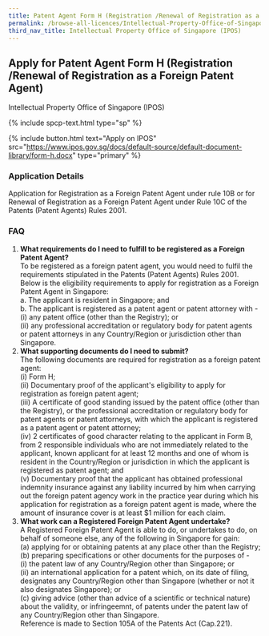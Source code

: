 ```yaml
---
title: Patent Agent Form H (Registration /Renewal of Registration as a Foreign Patent Agent)
permalink: /browse-all-licences/Intellectual-Property-Office-of-Singapore-(IPOS)/Patent-Agent-Form-H-(Registration--Renewal-of-Registration-as-a-Foreign-Patent-Agent)
third_nav_title: Intellectual Property Office of Singapore (IPOS)
---
```


## Apply for Patent Agent Form H (Registration /Renewal of Registration as a Foreign Patent Agent)

Intellectual Property Office of Singapore (IPOS)

{% include spcp-text.html type="sp" %}

{% include button.html text="Apply on IPOS" src="https://www.ipos.gov.sg/docs/default-source/default-document-library/form-h.docx" type="primary" %}

<H3>Application Details</H3>

<p>Application for Registration as a Foreign Patent Agent under rule 10B or for Renewal of Registration as a Foreign Patent Agent under Rule 10C of the Patents (Patent Agents) Rules 2001.</p>
<h3>FAQ</h3>
<ol>
<li><strong>What requirements do I need to fulfill to be registered as a Foreign Patent Agent?</strong><br>
To be registered as a foreign patent agent, you would need to fulfil the requirements stipulated in the Patents (Patent Agents) Rules 2001.<br>
Below is the eligibility requirements to apply for registration as a Foreign Patent Agent in Singapore:<br />a. The applicant is resident in Singapore; and<br />b. The applicant is registered as a patent agent or patent attorney with -<br />(i) any patent office (other than the Registry); or<br />(ii) any professional accreditation or regulatory body for patent agents or patent attorneys in any Country/Region or jurisdiction other than Singapore.</li>
<li><strong>What supporting documents do I need to submit?</strong><br>
The following documents are required for registration as a foreign patent agent:<br>
(i) Form H;<br />(ii) Documentary proof of the applicant's eligibility to apply for registration as foreign patent agent;<br />(iii) A certificate of good standing issued by the patent office (other than the Registry), or the professional accreditation or regulatory body for patent agents or patent attorneys, with which the applicant is registered as a patent agent or patent attorney;<br />(iv) 2 certificates of good character relating to the applicant in Form B, from 2 responsible individuals who are not immediately related to the applicant, known applicant for at least 12 months and one of whom is resident in the Country/Region or jurisdiction in which the applicant is registered as patent agent; and<br />(v) Documentary proof that the applicant has obtained professional indemnity insurance against any liability incurred by him when carrying out the foreign patent agency work in the practice year during which his application for registration as a foreign patent agent is made, where the amount of insurance cover is at least $1 million for each claim.</li>
<li><strong>What work can a Registered Foreign Patent Agent undertake?</strong><br>
A Registered Foreign Patent Agent is able to do, or undertakes to do, on behalf of someone else, any of the following in Singapore for gain:<br />(a) applying for or obtaining patents at any place other than the Registry;<br />(b) preparing specifications or other documents for the purposes of -<br />(i) the patent law of any Country/Region other than Singapore; or<br />(ii) an international application for a patent which, on its date of filing, designates any Country/Region other than Singapore (whether or not it also designates Singapore); or<br />(c) giving advice (other than advice of a scientific or technical nature) about the validity, or infringeemnt, of patents under the patent law of any Country/Region other than Singapore.<br>
Reference is made to Section 105A of the Patents Act (Cap.221).</li>
</ol>

